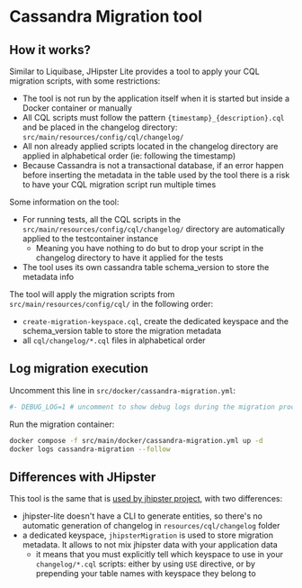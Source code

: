 # Cassandra Migration tool

## How it works?

Similar to Liquibase, JHipster Lite provides a tool to apply your CQL migration scripts, with some restrictions:

- The tool is not run by the application itself when it is started but inside a Docker container or manually
- All CQL scripts must follow the pattern `{timestamp}_{description}.cql` and be placed in the changelog directory: `src/main/resources/config/cql/changelog/`
- All non already applied scripts located in the changelog directory are applied in alphabetical order (ie: following the timestamp)
- Because Cassandra is not a transactional database, if an error happen before inserting the metadata in the table used by the tool there is a risk to have your CQL migration script run multiple times

Some information on the tool:

- For running tests, all the CQL scripts in the `src/main/resources/config/cql/changelog/` directory are automatically applied to the testcontainer instance
  - Meaning you have nothing to do but to drop your script in the changelog directory to have it applied for the tests
- The tool uses its own cassandra table schema_version to store the metadata info

The tool will apply the migration scripts from `src/main/resources/config/cql/` in the following order:

- `create-migration-keyspace.cql`, create the dedicated keyspace and the schema_version table to store the migration metadata
- all `cql/changelog/*.cql` files in alphabetical order

## Log migration execution

Uncomment this line in `src/docker/cassandra-migration.yml`:

```yaml
#- DEBUG_LOG=1 # uncomment to show debug logs during the migration process
```

Run the migration container:

```bash
docker compose -f src/main/docker/cassandra-migration.yml up -d
docker logs cassandra-migration --follow
```

## Differences with JHipster

This tool is the same that is [used by jhipster project](https://www.jhipster.tech/using-cassandra/), with two differences:

- jhipster-lite doesn't have a CLI to generate entities, so there's no automatic generation of changelog in `resources/cql/changelog` folder
- a dedicated keyspace, `jhipsterMigration` is used to store migration metadata. It allows to not mix jhipster data with your application data
  - it means that you must explicitly tell which keyspace to use in your `changelog/*.cql` scripts: either by using `USE` directive, or by prepending your table names with keyspace they belong to
